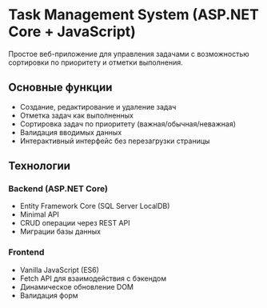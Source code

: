 # Task Management System (ASP.NET Core + JavaScript)

Простое веб-приложение для управления задачами с возможностью сортировки по приоритету и отметки выполнения.

## Основные функции

- Создание, редактирование и удаление задач
- Отметка задач как выполненных
- Сортировка задач по приоритету (важная/обычная/неважная)
- Валидация вводимых данных
- Интерактивный интерфейс без перезагрузки страницы

## Технологии

### Backend (ASP.NET Core)
- Entity Framework Core (SQL Server LocalDB)
- Minimal API
- CRUD операции через REST API
- Миграции базы данных

### Frontend
- Vanilla JavaScript (ES6)
- Fetch API для взаимодействия с бэкендом
- Динамическое обновление DOM
- Валидация форм
